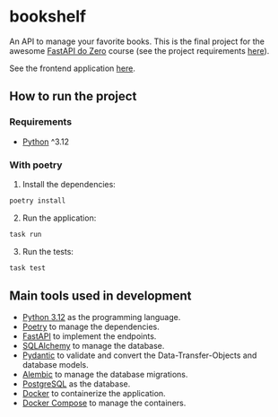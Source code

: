 # bookshelf

An API to manage your favorite books. This is the final project for the awesome [FastAPI do Zero](https://fastapidozero.dunossauro.com/) course (see the project requirements [here](https://fastapidozero.dunossauro.com/14/#o-projeto)).

See the frontend application [here](https://github.com/Tomas-Tamantini/bookshelf-frontend).

## How to run the project

### Requirements

- [Python](https://www.python.org/) ^3.12

### With poetry

1. Install the dependencies:

```bash
poetry install
```

2. Run the application:

```bash
task run
```

3. Run the tests:

```bash
task test
```

## Main tools used in development

- [Python 3.12](https://www.python.org/) as the programming language.
- [Poetry](https://python-poetry.org/) to manage the dependencies.
- [FastAPI](https://fastapi.tiangolo.com/) to implement the endpoints.
- [SQLAlchemy](https://www.sqlalchemy.org/) to manage the database.
- [Pydantic](https://pydantic-docs.helpmanual.io/) to validate and convert the Data-Transfer-Objects and database models.
- [Alembic](https://alembic.sqlalchemy.org/en/latest/) to manage the database migrations.
- [PostgreSQL](https://www.postgresql.org/) as the database.
- [Docker](https://www.docker.com/) to containerize the application.
- [Docker Compose](https://docs.docker.com/compose/) to manage the containers.
